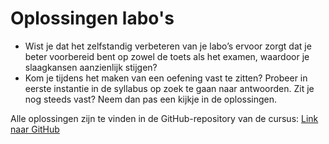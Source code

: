 # Oplossingen labo's

- Wist je dat het zelfstandig verbeteren van je labo’s ervoor zorgt dat je beter voorbereid bent op zowel de toets als het examen, waardoor je slaagkansen aanzienlijk stijgen?
- Kom je tijdens het maken van een oefening vast te zitten? Probeer in eerste instantie in de syllabus op zoek te gaan naar antwoorden. Zit je nog steeds vast? Neem dan pas een kijkje in de oplossingen.

Alle oplossingen zijn te vinden in de GitHub-repository van de cursus:
[Link naar GitHub](https://github.com/ESEMTE-web-it/webtechnologie-cursus/tree/main/.gitbook/assets/oplossingen)

